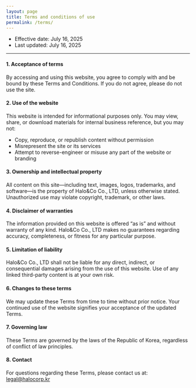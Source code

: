 ```yaml
---
layout: page
title: Terms and conditions of use
permalink: /terms/
---
```


* Effective date: July 16, 2025
* Last updated: July 16, 2025

---

#### 1. Acceptance of terms

By accessing and using this website, you agree to comply with and be bound by these Terms and Conditions.
If you do not agree, please do not use the site.

#### 2. Use of the website

This website is intended for informational purposes only.
You may view, share, or download materials for internal business reference, but you may not:

* Copy, reproduce, or republish content without permission
* Misrepresent the site or its services
* Attempt to reverse-engineer or misuse any part of the website or branding

#### 3. Ownership and intellectual property

All content on this site—including text, images, logos, trademarks, and software—is the property of Halo&Co Co., LTD, unless otherwise stated.
Unauthorized use may violate copyright, trademark, or other laws.

#### 4. Disclaimer of warranties

The information provided on this website is offered “as is” and without warranty of any kind.
Halo&Co Co., LTD makes no guarantees regarding accuracy, completeness, or fitness for any particular purpose.

#### 5. Limitation of liability

Halo&Co Co., LTD shall not be liable for any direct, indirect, or consequential damages arising from the use of this website.
Use of any linked third-party content is at your own risk.

#### 6. Changes to these terms

We may update these Terms from time to time without prior notice.
Your continued use of the website signifies your acceptance of the updated Terms.

#### 7. Governing law

These Terms are governed by the laws of the Republic of Korea, regardless of conflict of law principles.

#### 8. Contact

For questions regarding these Terms, please contact us at: [legal@halocorp.kr](mailto:legal@halocorp.kr)